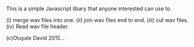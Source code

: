 This is a simple Javascript libary that anyone interested can
use to 

(i)    merge  wav files into one.
(ii)   join   wav files end to end.
(iii)  cut    wav files. 
(iv)   Read wav file header.




(c)Oluyale David 2015...


